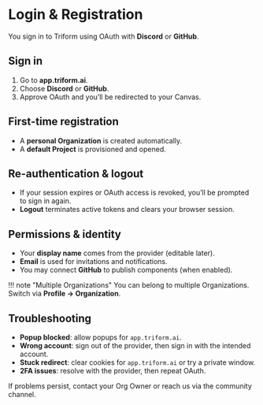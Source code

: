 # Login & Registration

You sign in to Triform using OAuth with **Discord** or **GitHub**.

## Sign in
1. Go to **app.triform.ai**.
2. Choose **Discord** or **GitHub**.
3. Approve OAuth and you’ll be redirected to your Canvas.

## First-time registration
- A **personal Organization** is created automatically.
- A **default Project** is provisioned and opened.

## Re-authentication & logout
- If your session expires or OAuth access is revoked, you’ll be prompted to sign in again.
- **Logout** terminates active tokens and clears your browser session.

## Permissions & identity
- Your **display name** comes from the provider (editable later).
- **Email** is used for invitations and notifications.
- You may connect **GitHub** to publish components (when enabled).

!!! note "Multiple Organizations"
    You can belong to multiple Organizations. Switch via **Profile → Organization**.

## Troubleshooting
- **Popup blocked**: allow popups for `app.triform.ai`.
- **Wrong account**: sign out of the provider, then sign in with the intended account.
- **Stuck redirect**: clear cookies for `app.triform.ai` or try a private window.
- **2FA issues**: resolve with the provider, then repeat OAuth.

If problems persist, contact your Org Owner or reach us via the community channel.
